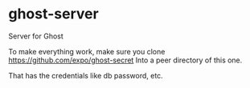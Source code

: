 # ghost-server
Server for Ghost

To make everything work, make sure you clone 
https://github.com/expo/ghost-secret
Into a peer directory of this one.

That has the credentials like db password, etc.
